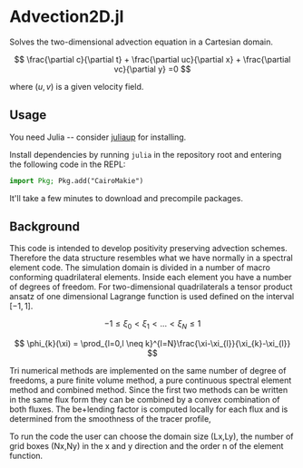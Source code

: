 # Advection2D.jl
Solves the two-dimensional advection equation in a Cartesian domain.

$$
\frac{\partial c}{\partial t} + \frac{\partial uc}{\partial x} + \frac{\partial vc}{\partial y} =0
$$

where $(u,v)$ is a given velocity field.

## Usage
You need Julia -- consider
[juliaup](https://github.com/JuliaLang/juliaup#mac-and-linux) for installing.

Install dependencies by running `julia` in the repository root and entering the
following code in the REPL:

```julia
import Pkg; Pkg.add("CairoMakie")
```

It'll take a few minutes to download and precompile packages.

## Background
This code is intended to develop positivity preserving advection schemes.
Therefore the data structure resembles what we have normally in a spectral element code. The simulation domain is divided in a number of macro conforming quadrilateral elements. Inside each element you have a number of degrees of freedom. For two-dimensional quadrilaterals a tensor product ansatz of one dimensional Lagrange function is used defined on the
interval $[-1,1]$.

$$ -1 \leq \xi_{0}  < \xi_{1}  < \ldots < \xi_N \leq  1$$

$$
\phi_{k}(\xi) = \prod_{l=0,l \neq k}^{l=N}\frac{\xi-\xi_{l}}{\xi_{k}-\xi_{l}}
$$

Tri numerical methods are implemented on the same number of degree of freedoms, a pure finite volume method, a pure continuous spectral element method and combined method. Since the first two methods can be written in the same flux form they can be combined by a convex combination of both fluxes. The be+lending factor is computed locally for each flux and is determined from the smoothness of the tracer profile,

To run the code the user can choose the domain size (Lx,Ly), the number of grid boxes (Nx,Ny) in the x and y direction and the order n of the element function.
